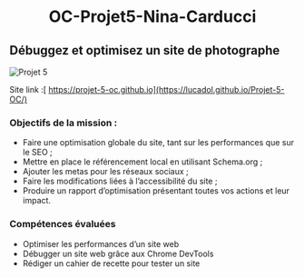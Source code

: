 # <p align="center">OC-Projet5-Nina-Carducci</p>
## Débuggez et optimisez un site de photographe

![Projet 5](https://github.com/Lucadol/Projet-5-OC/assets/130574901/a69a8da6-3f55-43d7-a161-48a5ee535361)

Site link :[ https://projet-5-oc.github.io](https://lucadol.github.io/Projet-5-OC/)

### Objectifs de la mission :
* Faire une optimisation globale du site, tant sur les performances que sur le SEO ;
* Mettre en place le référencement local en utilisant Schema.org ;
* Ajouter les metas pour les réseaux sociaux ;
* Faire les modifications liées à l’accessibilité du site ;
* Produire un rapport d’optimisation présentant toutes vos actions et leur impact. 

### Compétences évaluées
* Optimiser les performances d’un site web
* Débugger un site web grâce aux Chrome DevTools
* Rédiger un cahier de recette pour tester un site
